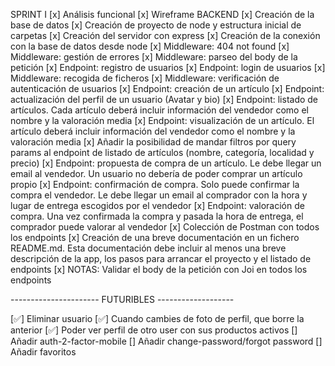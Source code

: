 SPRINT I
[x] Análisis funcional
[x] Wireframe
BACKEND
[x] Creación de la base de datos
[x] Creación de proyecto de node y estructura inicial de carpetas
[x] Creación del servidor con express
[x] Creación de la conexión con la base de datos desde node
[x] Middleware: 404 not found
[x] Middleware: gestión de errores
[x] Middleware: parseo del body de la petición
[x] Endpoint: registro de usuarios
[x] Endpoint: login de usuarios
[x] Middleware: recogida de ficheros
[x] Middleware: verificación de autenticación de usuarios
[x] Endpoint: creación de un artículo
[x] Endpoint: actualización del perfil de un usuario (Avatar y bio)
[x] Endpoint: listado de artículos. Cada artículo deberá incluir
información del vendedor como el nombre y la valoración media
[x] Endpoint: visualización de un artículo. El artículo deberá incluir
información del vendedor como el nombre y la valoración media
[x] Añadir la posibilidad de mandar filtros por query params al
endpoint de listado de artículos (nombre, categoría, localidad y
precio)
[x] Endpoint: propuesta de compra de un artículo. Le debe llegar un
email al vendedor. Un usuario no debería de poder comprar un
artículo propio
[x] Endpoint: confirmación de compra. Solo puede confirmar la
compra el vendedor. Le debe llegar un email al comprador con la
hora y lugar de entrega escogidos por el vendedor
[x] Endpoint: valoración de compra. Una vez confirmada la compra y
pasada la hora de entrega, el comprador puede valorar al vendedor
[x] Colección de Postman con todos los endpoints
[x] Creación de una breve documentación en un fichero
README.md. Esta documentación debe incluir al menos una breve
descripción de la app, los pasos para arrancar el proyecto y el listado
de endpoints
[x] NOTAS: Validar el body de la petición con Joi en todos los endpoints

---------------------- FUTURIBLES -------------------

[✅] Eliminar usuario
[✅] Cuando cambies de foto de perfil, que borre la anterior
[✅] Poder ver perfil de otro user con sus productos activos
[] Añadir auth-2-factor-mobile
[] Añadir change-password/forgot password
[] Añadir favoritos
